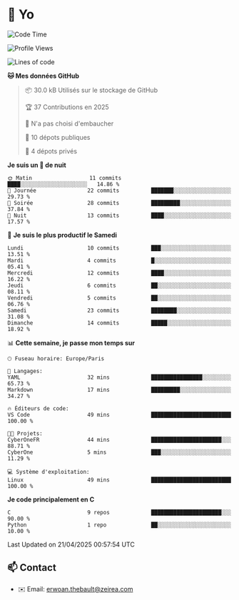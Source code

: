 # 👋 Yo

<!--START_SECTION:waka-->
![Code Time](http://img.shields.io/badge/Code%20Time-49%20mins-blue)

![Profile Views](http://img.shields.io/badge/Vues%20du%20profil-150-blue)

![Lines of code](https://img.shields.io/badge/Depuis%20Hello%20World%2C%20j%27ai%20%C3%A9crit-739.6%20thousand%20Lignes%20de%20code-blue)

**🐱 Mes données GitHub** 

> 📦 30.0 kB Utilisés sur le stockage de GitHub 
 > 
> 🏆 37 Contributions en 2025
 > 
> 🚫 N'a pas choisi d'embaucher
 > 
> 📜 10 dépots publiques 
 > 
> 🔑 4 dépots privés 
 > 
**Je suis un 🦉 de nuit** 

```text
🌞 Matin                  11 commits          ████░░░░░░░░░░░░░░░░░░░░░   14.86 % 
🌆 Journée                22 commits          ███████░░░░░░░░░░░░░░░░░░   29.73 % 
🌃 Soirée                 28 commits          █████████░░░░░░░░░░░░░░░░   37.84 % 
🌙 Nuit                   13 commits          ████░░░░░░░░░░░░░░░░░░░░░   17.57 % 
```
📅 **Je suis le plus productif le Samedi** 

```text
Lundi                    10 commits          ███░░░░░░░░░░░░░░░░░░░░░░   13.51 % 
Mardi                    4 commits           █░░░░░░░░░░░░░░░░░░░░░░░░   05.41 % 
Mercredi                 12 commits          ████░░░░░░░░░░░░░░░░░░░░░   16.22 % 
Jeudi                    6 commits           ██░░░░░░░░░░░░░░░░░░░░░░░   08.11 % 
Vendredi                 5 commits           ██░░░░░░░░░░░░░░░░░░░░░░░   06.76 % 
Samedi                   23 commits          ████████░░░░░░░░░░░░░░░░░   31.08 % 
Dimanche                 14 commits          █████░░░░░░░░░░░░░░░░░░░░   18.92 % 
```


📊 **Cette semaine, je passe mon temps sur** 

```text
🕑︎ Fuseau horaire: Europe/Paris

💬 Langages: 
YAML                     32 mins             ████████████████░░░░░░░░░   65.73 % 
Markdown                 17 mins             █████████░░░░░░░░░░░░░░░░   34.27 % 

🔥 Éditeurs de code: 
VS Code                  49 mins             █████████████████████████   100.00 % 

🐱‍💻 Projets: 
CyberOneFR               44 mins             ██████████████████████░░░   88.71 % 
CyberOne                 5 mins              ███░░░░░░░░░░░░░░░░░░░░░░   11.29 % 

💻 Système d'exploitation: 
Linux                    49 mins             █████████████████████████   100.00 % 
```

**Je code principalement en C** 

```text
C                        9 repos             ██████████████████████░░░   90.00 % 
Python                   1 repo              ██░░░░░░░░░░░░░░░░░░░░░░░   10.00 % 
```




 Last Updated on 21/04/2025 00:57:54 UTC
<!--END_SECTION:waka-->

## 📫 Contact

- ✉️ Email: erwoan.thebault@zeirea.com
